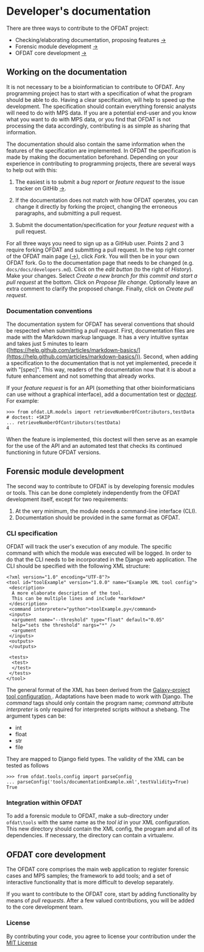 Developer's documentation
=========================

There are three ways to contribute to the OFDAT project:

* Checking/elaborating documentation, proposing features [&rarr;](#documentation)
* Forensic module development [&rarr;](#modules)
* OFDAT core development [&rarr;](#core)


Working on the documentation<a name="documentation"></a>
----------------------------

It is not necessary to be a bioinformatician to contribute to
OFDAT. Any programming project has to start with a specification of
what the program should be able to do. Having a clear specification,
will help to speed up the development. The specification should
contain everything forensic analysts will need to do with MPS data.
If you are a potential end-user and you know what you want to do with
MPS data, or you find that OFDAT is not processing the data
accordingly, contributing is as simple as sharing that information.

The documentation should also contain the same information when the
features of the specification are implemented. In OFDAT the
specification is made by making the documentation beforehand.
Depending on your experience in contributing to programming projects,
there are several ways to help out with this:

1. The easiest is to submit a *bug report* or *feature request* to the
issue tracker on GitHib
[&rarr;](https://github.com/OFDAT/ofdatproject/issues).

2. If the documentation does not match with how OFDAT operates, you
can change it directly by forking the project, changing the erroneous
paragraphs, and submitting a pull request.

3. Submit the documentation/specification for your *feature request*
with a pull request.

For all three ways you need to sign up as a GitHub user. Points 2 and
3 require forking OFDAT and submitting a pull request. In the top
right corner of the OFDAT main page
([&rarr;](https://github.com/OFDAT/ofdatproject)), click *Fork*. You
will then be in your own OFDAT fork. Go to the documentation page that
needs to be changed (e.g. `docs/docs/developers.md`). Click on the
*edit button* (to the right of *History*). Make your changes. Select
*Create a new branch for this commit and start a pull request* at the
bottom. Click on *Propose file change*. Optionally leave an extra
comment to clarify the proposed change. Finally, click on *Create pull
request*.

### Documentation conventions

The documentation system for OFDAT has several conventions that should
be respected when submitting a *pull request*. First, documentation
files are made with the Markdown markup language. It has a very
intuitive syntax and takes just 5 minutes to learn
([https://help.github.com/articles/markdown-basics/](https://help.github.com/articles/markdown-basics/)).
Second, when adding a specification to the documentation that is not
yet implemented, precede it with "[spec]". This way, readers of the
documentation now that it is about a future enhancement and not
something that already works.

If your *feature request* is for an API (something that other
bioinformaticians can use without a graphical interface), add a
documentation test or
*[doctest](https://docs.python.org/3/library/doctest.html)*. For
example:

    >>> from ofdat.LR.models import retrieveNumberOfContributors,testData # doctest: +SKIP
    ... retrieveNumberOfContributors(testData)
    4

When the feature is implemented, this doctest will then serve as an
example for the use of the API and an automated test that checks its
continued functioning in future OFDAT versions.


Forensic module development<a name="modules"></a>
---------------------------

The second way to contribute to OFDAT is by developing forensic
modules or tools. This can be done completely independently from the
OFDAT development itself, except for two requirements:

1. At the very minimum, the module needs a command-line interface
(CLI).
2. Documentation should be provided in the same format as OFDAT.

### CLI specification

OFDAT will track the user's execution of any module. The specific
command with which the module was executed will be logged. In order to
do that the CLI needs to be incorporated in the Django web
application. The CLI should be specified with the following XML structure:

    <?xml version="1.0" encoding="UTF-8"?>
    <tool id="toolExample" version="1.0.0" name="Example XML tool config">
     <description>
      A more elaborate description of the tool.
      This can be multiple lines and include *markdown*
     </description>
     <command interpreter="python">toolExample.py</command>
     <inputs>
      <argument name="--threshold" type="float" default="0.05"
      help="sets the threshold" nargs="*" />
      <argument 
     </inputs>
     <outputs>
     </outputs>

     <tests>
      <test>
      </test>
     </tests>
    </tool>

The general format of the XML has been derived from the
[Galaxy-project tool configuration
](https://wiki.galaxyproject.org/Admin/Tools/ToolConfigSyntax). Adaptations
have been made to work with Django. The *command* tags should only contain the
program name; *command* attribute *interpreter* is only required for
interpreted scripts without a shebang. The argument types can be:

* int
* float
* str
* file

They are mapped to Django field types. The validity of the XML can be
tested as follows

    >>> from ofdat.tools.config import parseConfig
    ... parseConfig('tools/documentationExample.xml',testValidity=True)
    True
    
### Integration within OFDAT

To add a forensic module to OFDAT, make a sub-directory under
`ofdat\tools` with the same name as the *tool id* in your XML
configuration. This new directory should contain the XML config, the
program and all of its dependencies. If necessary, the directory can
contain a virtualenv.

OFDAT core development<a name="core"></a>
----------------------

The OFDAT core comprises the main web application to register forensic
cases and MPS samples; the framework to add tools; and a set of
interactive functionality that is more difficult to develop
separately.

If you want to contribute to the OFDAT core, start by adding
functionality by means of *pull requests*. After a few valued
contributions, you will be added to the core development team.

### License

By contributing your code, you agree to license your contribution
under the [MIT License](https://github.com/OFDAT/ofdatproject/LICENSE)